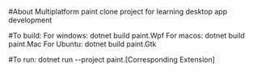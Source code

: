 #About
Multiplatform paint clone project for learning desktop app development

#To build:
For windows: dotnet build paint.Wpf
For macos: dotnet build paint.Mac
For Ubuntu: dotnet build paint.Gtk

#To run:
dotnet run --project paint.[Corresponding Extension]
